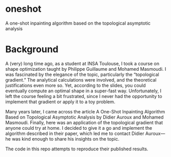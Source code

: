 # oneshot
A one-shot inpainting algorithm based on the topological asymptotic analysis

# Background
A (very) long time ago, as a student at INSA Toulouse, I took a course on shape optimization taught by Philippe Guillaume and Mohamed Masmoudi. I was fascinated by the elegance of the topic, particularly the “topological gradient.” The analytical calculations were involved, and the theoretical justifications even more so. Yet, according to the slides, you could eventually compute an optimal shape in a super-fast way. Unfortunately, I left the course feeling a bit frustrated, since I never had the opportunity to implement that gradient or apply it to a toy problem.

Many years later, I came across the article A One-Shot Inpainting Algorithm Based on Topological Asymptotic Analysis by Didier Auroux and Mohamed Masmoudi. Finally, here was an application of the topological gradient that anyone could try at home. I decided to give it a go and implement the algorithm described in their paper, which led me to contact Didier Auroux—he was kind enough to share his insights on the topic.

The code in this repo attempts to reproduce their published results.
